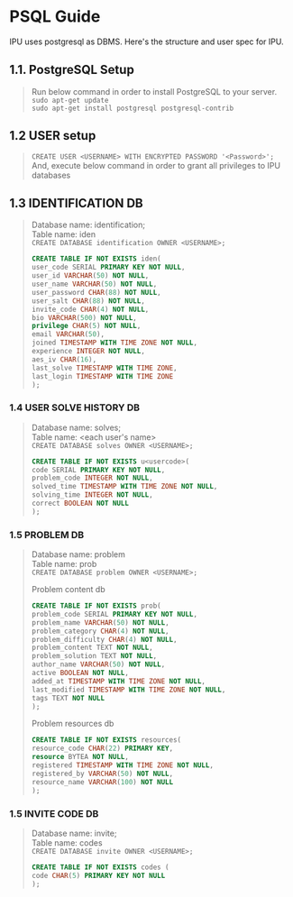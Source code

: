 # PSQL Guide

IPU uses postgresql as DBMS. Here's the structure and user spec for IPU.

## 1.1. PostgreSQL Setup

> Run below command in order to install PostgreSQL to your server.   
> `sudo apt-get update`   
> `sudo apt-get install postgresql postgresql-contrib`

## 1.2 USER setup

> `CREATE USER <USERNAME> WITH ENCRYPTED PASSWORD '<Password>';`  
> And, execute below command in order to grant all privileges to IPU databases

## 1.3 IDENTIFICATION DB

> Database name: identification;  
> Table name: iden  
> `CREATE DATABASE identification OWNER <USERNAME>;`  
>
> ```sql
> CREATE TABLE IF NOT EXISTS iden(
> user_code SERIAL PRIMARY KEY NOT NULL,
> user_id VARCHAR(50) NOT NULL,
> user_name VARCHAR(50) NOT NULL,
> user_password CHAR(88) NOT NULL,
> user_salt CHAR(88) NOT NULL,
> invite_code CHAR(4) NOT NULL,
> bio VARCHAR(500) NOT NULL,
> privilege CHAR(5) NOT NULL,
> email VARCHAR(50),
> joined TIMESTAMP WITH TIME ZONE NOT NULL,
> experience INTEGER NOT NULL,
> aes_iv CHAR(16),
> last_solve TIMESTAMP WITH TIME ZONE,
> last_login TIMESTAMP WITH TIME ZONE
> );
> ```

### 1.4 USER SOLVE HISTORY DB

> Database name: solves;  
> Table name: <each user's name>  
> `CREATE DATABASE solves OWNER <USERNAME>;`  
>
> ```sql
> CREATE TABLE IF NOT EXISTS u<usercode>(
> code SERIAL PRIMARY KEY NOT NULL,
> problem_code INTEGER NOT NULL,
> solved_time TIMESTAMP WITH TIME ZONE NOT NULL,
> solving_time INTEGER NOT NULL,
> correct BOOLEAN NOT NULL
> );
> ```

### 1.5 PROBLEM DB

> Database name: problem  
> Table name: prob  
> `CREATE DATABASE problem OWNER <USERNAME>;`  
>
> Problem content db
>
> ```sql
> CREATE TABLE IF NOT EXISTS prob(
> problem_code SERIAL PRIMARY KEY NOT NULL,
> problem_name VARCHAR(50) NOT NULL,
> problem_category CHAR(4) NOT NULL,
> problem_difficulty CHAR(4) NOT NULL,
> problem_content TEXT NOT NULL,
> problem_solution TEXT NOT NULL,
> author_name VARCHAR(50) NOT NULL,
> active BOOLEAN NOT NULL,
> added_at TIMESTAMP WITH TIME ZONE NOT NULL,
> last_modified TIMESTAMP WITH TIME ZONE NOT NULL,
> tags TEXT NOT NULL
> );
> ```
>
> Problem resources db
>
> ```sql
> CREATE TABLE IF NOT EXISTS resources(
> resource_code CHAR(22) PRIMARY KEY,
> resource BYTEA NOT NULL,
> registered TIMESTAMP WITH TIME ZONE NOT NULL,
> registered_by VARCHAR(50) NOT NULL,
> resource_name VARCHAR(100) NOT NULL
> );
> ```

### 1.5 INVITE CODE DB

> Database name: invite;  
> Table name: codes  
> `CREATE DATABASE invite OWNER <USERNAME>;`  
>
> ```sql
> CREATE TABLE IF NOT EXISTS codes (
> code CHAR(5) PRIMARY KEY NOT NULL
> );
> ```
>